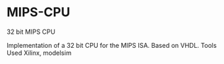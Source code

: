 # MIPS-CPU
32 bit MIPS CPU


Implementation of a 32 bit CPU for the MIPS ISA. Based on VHDL. 
Tools Used Xilinx, modelsim
